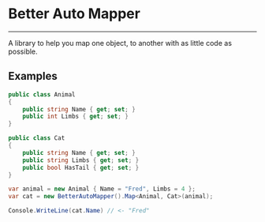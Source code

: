 # Better Auto Mapper
---- 

A library to help you map one object, to another with as little code as possible.

## Examples

```csharp
public class Animal
{
    public string Name { get; set; }
	public int Limbs { get; set; }
}

public class Cat
{
    public string Name { get; set; }
	public string Limbs { get; set; }
	public bool HasTail { get; set; }
}

var animal = new Animal { Name = "Fred", Limbs = 4 };
var cat = new BetterAutoMapper().Map<Animal, Cat>(animal);

Console.WriteLine(cat.Name) // <- "Fred"
```